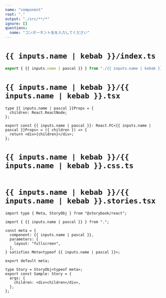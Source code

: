 ```yaml
---
name: "component"
root: "."
output: "./src/**/*"
ignore: []
questions:
  name: "コンポーネント名を入力してください"
---
```


# `{{ inputs.name | kebab }}/index.ts`

```typescript
export { {{ inputs.name | pascal }} } from "./{{ inputs.name | kebab }}";
```

# `{{ inputs.name | kebab }}/{{ inputs.name | kebab }}.tsx`

```tsx
type {{ inputs.name | pascal }}Props = {
  children: React.ReactNode;
};

export const {{ inputs.name | pascal }}: React.FC<{{ inputs.name | pascal }}Props> = ({ children }) => {
  return <div>{children}</div>;
};

```

# `{{ inputs.name | kebab }}/{{ inputs.name | kebab }}.css.ts`

```typescript

```

# `{{ inputs.name | kebab }}/{{ inputs.name | kebab }}.stories.tsx`

```tsx
import type { Meta, StoryObj } from "@storybook/react";

import { {{ inputs.name | pascal }} } from ".";

const meta = {
  component: {{ inputs.name | pascal }},
  parameters: {
    layout: "fullscreen",
  },
} satisfies Meta<typeof {{ inputs.name | pascal }}>;

export default meta;

type Story = StoryObj<typeof meta>;
export const Sample: Story = {
  args: {
    children: <div>children</div>,
  },
};

```
